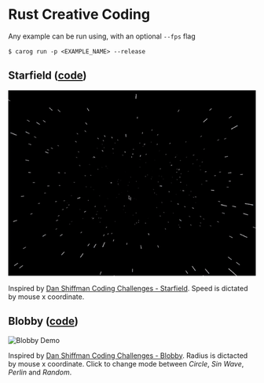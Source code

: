# Rust Creative Coding

Any example can be run using, with an optional `--fps` flag
```
$ carog run -p <EXAMPLE_NAME> --release
```

## Starfield ([code](/starfield))

![Starfield Demo](/docs/starfield.gif)


Inspired by [Dan Shiffman Coding Challenges - Starfield](https://thecodingtrain.com/CodingChallenges/001-starfield.html). Speed is dictated by mouse x coordinate.


## Blobby ([code](/blobby))

![Blobby Demo](/docs/blobby.gif)


Inspired by [Dan Shiffman Coding Challenges - Blobby](https://thecodingtrain.com/CodingChallenges/036-blobby.html). Radius is dictacted by mouse x coordinate. Click to change mode between _Circle_, _Sin Wave_, _Perlin_ and _Random_.
